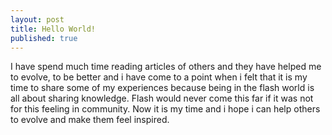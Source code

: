 ```yaml
---
layout: post
title: Hello World!
published: true
---
```


I have spend much time reading articles of others and they have helped me to evolve, to be better and i have come to a point when i felt that it is my time to share some of my experiences because being in the flash world is all about sharing knowledge. Flash would never come this far if it was not for this feeling in community.
Now it is my time and i hope i can help others to evolve and make them feel inspired.